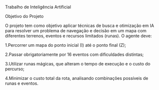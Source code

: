 Trabalho de Inteligência Artificial

Objetivo do Projeto

O projeto tem como objetivo aplicar técnicas de busca e otimização em IA para resolver um problema de navegação e decisão em um mapa com diferentes terrenos, eventos e recursos limitados (runas).
O agente deve:

1.Percorrer um mapa do ponto inicial (I) até o ponto final (Z);

2.Passar obrigatoriamente por 16 eventos com dificuldades distintas;

3.Utilizar runas mágicas, que alteram o tempo de execução e o custo do percurso;

4.Minimizar o custo total da rota, analisando combinações possíveis de runas e eventos.
